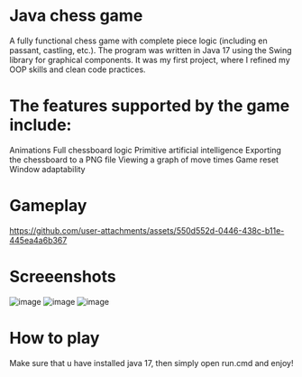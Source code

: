 # Java chess game
A fully functional chess game with complete piece logic (including en passant, castling, etc.). The program was written in Java 17 using the Swing library for graphical components. It was my first project, where I refined my OOP skills and clean code practices. 

# The features supported by the game include:
Animations
Full chessboard logic
Primitive artificial intelligence
Exporting the chessboard to a PNG file
Viewing a graph of move times
Game reset
Window adaptability

# Gameplay
https://github.com/user-attachments/assets/550d552d-0446-438c-b11e-445ea4a6b367

# Screeenshots
![image](https://github.com/user-attachments/assets/62f74d08-fa30-48b7-ba10-3abda4928ae0)
![image](https://github.com/user-attachments/assets/9a654a4c-0afb-4d3c-9b1a-f382f0ff5f42)
![image](https://github.com/user-attachments/assets/644f0251-5884-4116-9085-31405283ab65)

# How to play
Make sure that u have installed java 17, then simply open run.cmd and enjoy!

